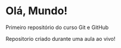 # Olá, Mundo!
 Primeiro repositório do curso Git e GitHub

 Repositorio criado durante uma aula ao vivo!
